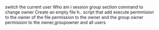 switch the current user
Who am i session
group section
command to change owner
Create an empty file h..
script that add execute permmision to the owner of the file
permission to the owner and the group owner
permission to the owner,groupowner and all users
